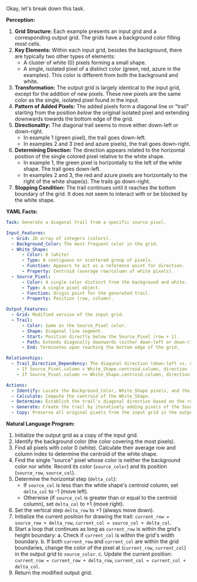 Okay, let's break down this task.

**Perception:**

1.  **Grid Structure:** Each example presents an input grid and a corresponding output grid. The grids have a background color filling most cells.
2.  **Key Elements:** Within each input grid, besides the background, there are typically two other types of elements:
    *   A cluster of white (0) pixels forming a small shape.
    *   A single, isolated pixel of a distinct color (green, red, azure in the examples). This color is different from both the background and white.
3.  **Transformation:** The output grid is largely identical to the input grid, except for the addition of new pixels. These new pixels are the same color as the single, isolated pixel found in the input.
4.  **Pattern of Added Pixels:** The added pixels form a diagonal line or "trail" starting from the position *below* the original isolated pixel and extending downwards towards the bottom edge of the grid.
5.  **Directionality:** The diagonal trail seems to move either down-left or down-right.
    *   In example 1 (green pixel), the trail goes down-left.
    *   In examples 2 and 3 (red and azure pixels), the trail goes down-right.
6.  **Determining Direction:** The direction appears related to the horizontal position of the single colored pixel relative to the white shape.
    *   In example 1, the green pixel is horizontally to the left of the white shape. The trail goes down-left.
    *   In examples 2 and 3, the red and azure pixels are horizontally to the right of the white shape(s). The trails go down-right.
7.  **Stopping Condition:** The trail continues until it reaches the bottom boundary of the grid. It does not seem to interact with or be blocked by the white shape.

**YAML Facts:**


```yaml
Task: Generate a diagonal trail from a specific source pixel.

Input_Features:
  - Grid: 2D array of integers (colors).
  - Background_Color: The most frequent color in the grid.
  - White_Shape:
      - Color: 0 (white)
      - Type: A contiguous or scattered group of pixels.
      - Function: Appears to act as a reference point for direction.
      - Property: Centroid (average row/column of white pixels).
  - Source_Pixel:
      - Color: A single color distinct from the background and white.
      - Type: A single pixel object.
      - Function: Origin point for the generated trail.
      - Property: Position (row, column).

Output_Features:
  - Grid: Modified version of the input grid.
  - Trail:
      - Color: Same as the Source_Pixel color.
      - Shape: Diagonal line segment.
      - Start: Position directly below the Source_Pixel (row + 1).
      - Path: Extends diagonally downwards (either down-left or down-right).
      - End: Terminates upon reaching the bottom edge of the grid.

Relationships:
  - Trail_Direction_Dependency: The diagonal direction (down-left vs. down-right) depends on the horizontal position of the Source_Pixel relative to the centroid of the White_Shape.
    - If Source_Pixel.column < White_Shape.centroid.column, direction is down-left (delta_row=+1, delta_col=-1).
    - If Source_Pixel.column >= White_Shape.centroid.column, direction is down-right (delta_row=+1, delta_col=+1).

Actions:
  - Identify: Locate the Background_Color, White_Shape pixels, and the Source_Pixel.
  - Calculate: Compute the centroid of the White_Shape.
  - Determine: Establish the trail's diagonal direction based on the relative horizontal positions.
  - Generate: Create the trail by iteratively adding pixels of the Source_Pixel color, starting below the Source_Pixel and moving diagonally downwards according to the determined direction, until the grid's bottom boundary is reached.
  - Copy: Preserve all original pixels from the input grid in the output grid.
```


**Natural Language Program:**

1.  Initialize the output grid as a copy of the input grid.
2.  Identify the background color (the color covering the most pixels).
3.  Find all pixels with color 0 (white). Calculate their average row and column index to determine the centroid of the white shape.
4.  Find the single "source" pixel whose color is neither the background color nor white. Record its color (`source_color`) and its position (`source_row`, `source_col`).
5.  Determine the horizontal step (`delta_col`):
    *   If `source_col` is less than the white shape's centroid column, set `delta_col` to -1 (move left).
    *   Otherwise (if `source_col` is greater than or equal to the centroid column), set `delta_col` to +1 (move right).
6.  Set the vertical step `delta_row` to +1 (always move down).
7.  Initialize the current position for drawing the trail: `current_row = source_row + delta_row`, `current_col = source_col + delta_col`.
8.  Start a loop that continues as long as `current_row` is within the grid's height boundary:
    a.  Check if `current_col` is within the grid's width boundary.
    b.  If both `current_row` and `current_col` are within the grid boundaries, change the color of the pixel at (`current_row`, `current_col`) in the output grid to `source_color`.
    c.  Update the current position: `current_row = current_row + delta_row`, `current_col = current_col + delta_col`.
9.  Return the modified output grid.